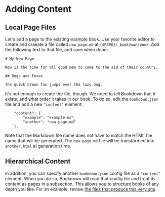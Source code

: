 # Adding Content

## Local Page Files

Let's add a page to the existing example book. Use your favorite editor to create and craeate a file called `new-page.md` at `{$REPO}/_bookdown/book`. Add the following text to that file, and save when done:

    # My New Page

    Now is the time for all good men to come to the aid of their country.

    ## Dogs and Foxes

    The quick brown fox jumps over the lazy dog.

It's not enough to create the file, though. We need to tell Bookdown that it exists, and what order it takes in our book.  To do so, edit the `bookdown.json` file and add a new `"content"` element:

        "content": {
            "example": "example.md",
            "another": "new-page.md"
        },

Note that the Markdown file name does not have to match the HTML file name that will be generated.  The `new-page.md` file will be transformed into `another.html` at generation time.

## Hierarchical Content

In addition, you can specify another `bookdown.json` config file as a `"content"` element. When you do so, Bookdown will read that config file and treat its content as pages in a subsection. This allows you to structure books of any depth you like. For an example, review [the files that produce this very site][1].

[1]: https://github.com/bookdown/bookdown.github.io/tree/master/_bookdown/book
